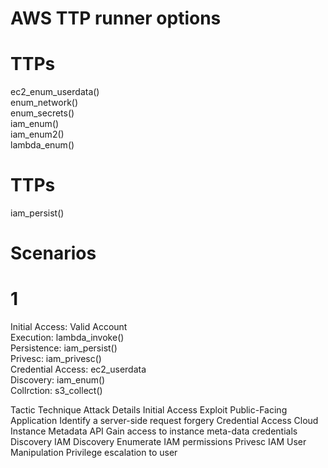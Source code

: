 # AWS TTP runner options  
  
# TTPs  
ec2_enum_userdata()  
enum_network()  
enum_secrets()  
iam_enum()  
iam_enum2()  
lambda_enum()  

# TTPs  
iam_persist()  

# Scenarios  
# 1
Initial Access: Valid Account  
Execution: lambda_invoke()  
Persistence: iam_persist()  
Privesc: iam_privesc()  
Credential Access: ec2_userdata  
Discovery: iam_enum()  
Collrction: s3_collect()  

Tactic	Technique	Attack Details
Initial Access	Exploit Public-Facing Application	Identify a server-side request forgery
Credential Access	Cloud Instance Metadata API	Gain access to instance meta-data credentials
Discovery	IAM Discovery	Enumerate IAM permissions
Privesc	IAM User Manipulation	Privilege escalation to user
